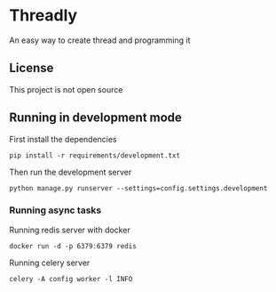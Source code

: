 # Threadly
An easy way to create thread and programming it

## License

This project is not open source

## Running in development mode

First install the dependencies

    pip install -r requirements/development.txt
Then run the development server

    python manage.py runserver --settings=config.settings.development

### Running async tasks
Running redis server with docker

    docker run -d -p 6379:6379 redis

Running celery server

    celery -A config worker -l INFO
